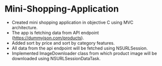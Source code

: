# Mini-Shopping-Application

- Created mini shopping application in objective C using MVC architecture.
- The app is fetching data from API endpoint (https://dummyjson.com/products).
- Added sort by price and sort by category features.
- All data from the api endpoint will be fetched using NSURLSession.
- Implemented ImageDownloader class from which product image will be downloaded using NSURLSessionDataTask.
